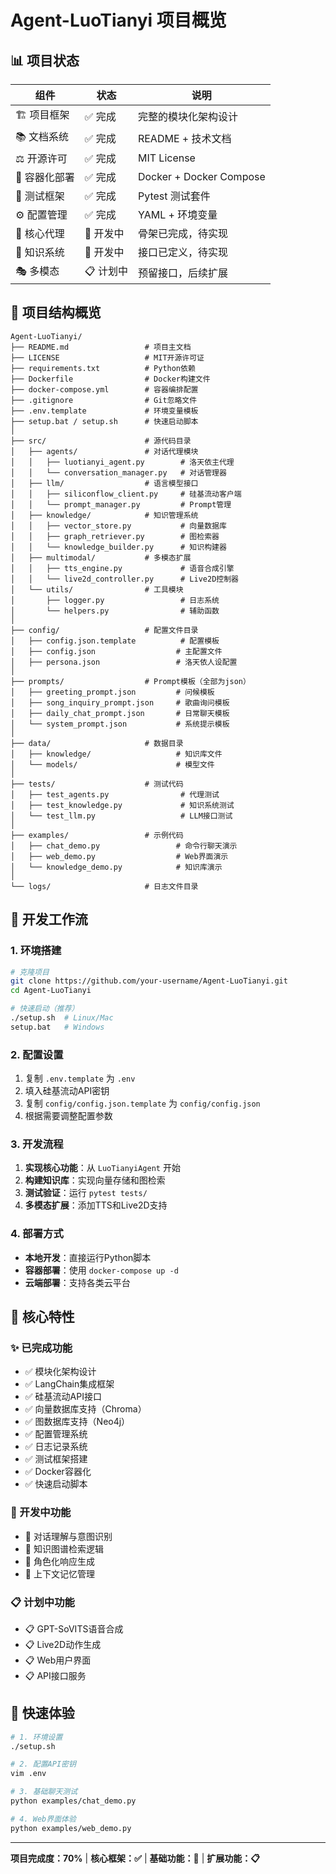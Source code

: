 # Agent-LuoTianyi 项目概览

## 📊 项目状态

| 组件 | 状态 | 说明 |
|------|------|------|
| 🏗️ 项目框架 | ✅ 完成 | 完整的模块化架构设计 |
| 📚 文档系统 | ✅ 完成 | README + 技术文档 |
| ⚖️ 开源许可 | ✅ 完成 | MIT License |
| 🐳 容器化部署 | ✅ 完成 | Docker + Docker Compose |
| 🧪 测试框架 | ✅ 完成 | Pytest 测试套件 |
| ⚙️ 配置管理 | ✅ 完成 | YAML + 环境变量 |
| 🤖 核心代理 | 🔨 开发中 | 骨架已完成，待实现 |
| 🧠 知识系统 | 🔨 开发中 | 接口已定义，待实现 |
| 🎭 多模态 | 📋 计划中 | 预留接口，后续扩展 |

## 📁 项目结构概览

```
Agent-LuoTianyi/
├── README.md                 # 项目主文档
├── LICENSE                   # MIT开源许可证
├── requirements.txt          # Python依赖
├── Dockerfile                # Docker构建文件
├── docker-compose.yml        # 容器编排配置
├── .gitignore                # Git忽略文件
├── .env.template             # 环境变量模板
├── setup.bat / setup.sh      # 快速启动脚本
│
├── src/                      # 源代码目录
│   ├── agents/               # 对话代理模块
│   │   ├── luotianyi_agent.py        # 洛天依主代理
│   │   └── conversation_manager.py   # 对话管理器
│   ├── llm/                  # 语言模型接口
│   │   ├── siliconflow_client.py     # 硅基流动客户端
│   │   └── prompt_manager.py         # Prompt管理
│   ├── knowledge/            # 知识管理系统
│   │   ├── vector_store.py           # 向量数据库
│   │   ├── graph_retriever.py        # 图检索器
│   │   └── knowledge_builder.py      # 知识构建器
│   ├── multimodal/           # 多模态扩展
│   │   ├── tts_engine.py             # 语音合成引擎
│   │   └── live2d_controller.py      # Live2D控制器
│   └── utils/                # 工具模块
│       ├── logger.py                 # 日志系统
│       └── helpers.py                # 辅助函数
│
├── config/                   # 配置文件目录
│   ├── config.json.template          # 配置模板
│   ├── config.json                  # 主配置文件
│   ├── persona.json                 # 洛天依人设配置
│
├── prompts/                  # Prompt模板（全部为json）
│   ├── greeting_prompt.json         # 问候模板
│   ├── song_inquiry_prompt.json     # 歌曲询问模板
│   ├── daily_chat_prompt.json       # 日常聊天模板
│   └── system_prompt.json           # 系统提示模板
│
├── data/                     # 数据目录
│   ├── knowledge/                   # 知识库文件
│   └── models/                      # 模型文件
│
├── tests/                    # 测试代码
│   ├── test_agents.py                # 代理测试
│   ├── test_knowledge.py             # 知识系统测试
│   └── test_llm.py                   # LLM接口测试
│
├── examples/                 # 示例代码
│   ├── chat_demo.py                 # 命令行聊天演示
│   ├── web_demo.py                  # Web界面演示
│   └── knowledge_demo.py            # 知识库演示
│
└── logs/                     # 日志文件目录
```

## 🔧 开发工作流

### 1. 环境搭建
```bash
# 克隆项目
git clone https://github.com/your-username/Agent-LuoTianyi.git
cd Agent-LuoTianyi

# 快速启动（推荐）
./setup.sh  # Linux/Mac
setup.bat   # Windows
```

### 2. 配置设置
1. 复制 `.env.template` 为 `.env`
2. 填入硅基流动API密钥
3. 复制 `config/config.json.template` 为 `config/config.json`
4. 根据需要调整配置参数

### 3. 开发流程
1. **实现核心功能**：从 `LuoTianyiAgent` 开始
2. **构建知识库**：实现向量存储和图检索
3. **测试验证**：运行 `pytest tests/`
4. **多模态扩展**：添加TTS和Live2D支持

### 4. 部署方式
- **本地开发**：直接运行Python脚本
- **容器部署**：使用 `docker-compose up -d`
- **云端部署**：支持各类云平台

## 🎯 核心特性

### ✨ 已完成功能
- ✅ 模块化架构设计
- ✅ LangChain集成框架
- ✅ 硅基流动API接口
- ✅ 向量数据库支持（Chroma）
- ✅ 图数据库支持（Neo4j）
- ✅ 配置管理系统
- ✅ 日志记录系统
- ✅ 测试框架搭建
- ✅ Docker容器化
- ✅ 快速启动脚本

### 🔨 开发中功能
- 🔨 对话理解与意图识别
- 🔨 知识图谱检索逻辑
- 🔨 角色化响应生成
- 🔨 上下文记忆管理

### 📋 计划中功能
- 📋 GPT-SoVITS语音合成
- 📋 Live2D动作生成
- 📋 Web用户界面
- 📋 API接口服务

## 🚀 快速体验

```bash
# 1. 环境设置
./setup.sh

# 2. 配置API密钥
vim .env

# 3. 基础聊天测试
python examples/chat_demo.py

# 4. Web界面体验
python examples/web_demo.py
```

---

**项目完成度：70%** | **核心框架：✅** | **基础功能：🔨** | **扩展功能：📋**
